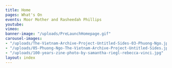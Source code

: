 ```yaml
---
title: Home
pages: What's On
events: Moor Mother and Rasheedah Phillips
youtube: 
vimeo: 
banner-image: "/uploads/PreLaunchHomepage.gif"
carousel-images:
- "/uploads/The-Vietnam-Archive-Project-Untitled-Sides-03-Phuong-Ngo.jpg"
- "/uploads/05-Phuong-Ngo-The-Vietnam-Archive-Project-Untitled-Sides.jpg"
- "/uploads/100-years-zine-photo-by-samantha-riegl-rebecca-vinci.jpg"
layout: index
---
```


